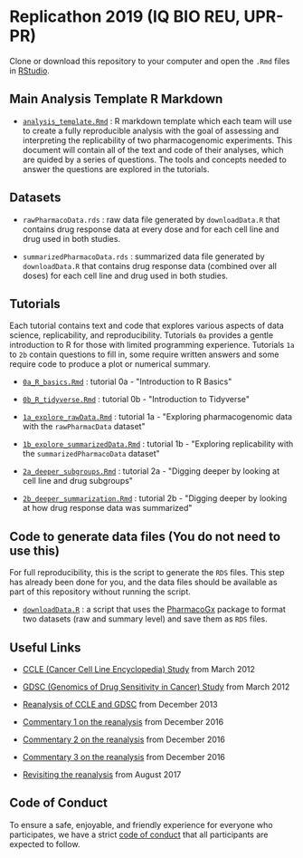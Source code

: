 # Replicathon 2019 (IQ BIO REU, UPR-PR)

Clone or download this repository to your computer and open the `.Rmd` files in [RStudio](https://rstudio.com/).

## Main Analysis Template R Markdown

* [`analysis_template.Rmd`](analysis_template.Rmd) : R markdown template which each team will use to create a fully reproducible analysis with the goal of assessing and interpreting the replicability of two pharmacogenomic experiments. This document will contain all of the text and code of their analyses, which are quided by a series of questions. The tools and concepts needed to answer the questions are explored in the tutorials.

## Datasets

* `rawPharmacoData.rds` : raw data file generated by `downloadData.R` that contains drug response data at every dose and for each cell line and drug used in both studies. 

* `summarizedPharmacoData.rds` : summarized data file generated by `downloadData.R` that contains drug response data (combined over all doses) for each cell line and drug used in both studies.

## Tutorials

Each tutorial contains text and code that explores various aspects of data science, replicability, and reproducibility. Tutorials `0a` provides a gentle introduction to R for those with limited programming experience. Tutorials `1a` to `2b` contain questions to fill in, some require written answers and some require code to produce a plot or numerical summary.

* [`0a_R_basics.Rmd`](tutorials/0_R_basics.Rmd) : tutorial 0a - "Introduction to R Basics"

* [`0b_R_tidyverse.Rmd`](tutorials/0b_R_tidyverse.Rmd) : tutorial 0b - "Introduction to Tidyverse"

* [`1a_explore_rawData.Rmd`](tutorials/1a_explore_rawData.Rmd) : tutorial 1a - "Exploring pharmacogenomic data with the `rawPharmacData` dataset"

* [`1b_explore_summarizedData.Rmd`](tutorials/1b_explore_summarizedData.Rmd) : tutorial 1b - "Exploring replicability with the `summarizedPharmacoData` dataset"

* [`2a_deeper_subgroups.Rmd`](tutorials/2a_deeper_subgroups.Rmd) : tutorial 2a - "Digging deeper by looking at cell line and drug subgroups"

* [`2b_deeper_summarization.Rmd`](tutorials/2b_deeper_summarization.Rmd) : tutorial 2b - "Digging deeper by looking at how drug response data was summarized"

## Code to generate data files (You do not need to use this)

For full reproducibility, this is the script to generate the `RDS` files. This step has already been done for you, and the data files should be available as part of this repository without running the script.

* [`downloadData.R`](downloadData.R) : a script that uses the [PharmacoGx](http://bioconductor.org/packages/PharmacoGx/
) package to format two datasets (raw and summary level) and save them as `RDS` files. 

## Useful Links

* [CCLE (Cancer Cell Line Encyclopedia) Study](https://www.ncbi.nlm.nih.gov/pubmed/22460905) from March 2012

* [GDSC (Genomics of Drug Sensitivity in Cancer) Study](https://www.ncbi.nlm.nih.gov/pubmed/22460902) from March 2012

* [Reanalysis of CCLE and GDSC](https://www.ncbi.nlm.nih.gov/pubmed/24284626) from December 2013

* [Commentary 1 on the reanalysis](https://www.ncbi.nlm.nih.gov/pubmed/27905415) from December 2016

* [Commentary 2 on the reanalysis](https://www.ncbi.nlm.nih.gov/pubmed/27905421) from December 2016

* [Commentary 3 on the reanalysis](https://www.ncbi.nlm.nih.gov/pubmed/27905419) from December 2016

* [Revisiting the reanalysis](https://www.ncbi.nlm.nih.gov/pubmed/28928933) from August 2017

## Code of Conduct

To ensure a safe, enjoyable, and friendly experience for everyone who participates, we have a strict [code of conduct](code_of_conduct.md) that all participants are expected to follow.



